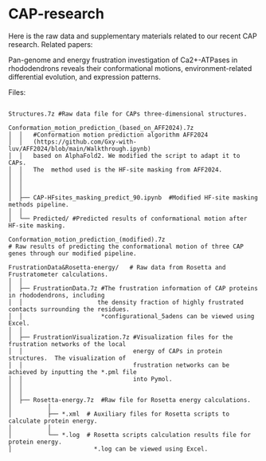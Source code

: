 # CAP-research

Here is the raw data and supplementary materials related to our recent CAP research. Related papers:

Pan-genome and energy frustration investigation of Ca2+-ATPases in rhododendrons reveals their conformational motions, environment-related differential evolution, and expression patterns.



Files:
```

Structures.7z #Raw data file for CAPs three-dimensional structures.

Conformation_motion_prediction_(based_on_AFF2024).7z
│  │   #Conformation motion prediction algorithm AFF2024
│  │   (https://github.com/Gxy-with-luv/AFF2024/blob/main/Walkthrough.ipynb)
│  │   based on AlphaFold2. We modified the script to adapt it to CAPs.
│  │   The  method used is the HF-site masking from AFF2024.  
│  │     
│  │
│  │ 
│  ├── CAP-HFsites_masking_predict_90.ipynb  #Modified HF-site masking methods pipeline.
│  │
│  └── Predicted/ #Predicted results of conformational motion after HF-site masking. 

Conformation_motion_prediction_(modified).7z
# Raw results of predicting the conformational motion of three CAP genes through our modified pipeline.

FrustrationData&Rosetta-energy/   # Raw data from Rosetta and Frustratometer calculations.
│  │
│  ├── FrustrationData.7z #The frustration information of CAP proteins in rhododendrons, including
│  │                     the density fraction of highly frustrated contacts surrounding the residues.
│  │                      *configurational_5adens can be viewed using Excel.
│  │                      
│  ├── FrustrationVisualization.7z #Visualization files for the frustration networks of the local
│  │                               energy of CAPs in protein structures.  The visualization of 
│  │                               frustration networks can be achieved by inputting the *.pml file 
│  │                               into Pymol.
│  │
│  │                               
│  ├── Rosetta-energy.7z  #Raw file for Rosetta energy calculations.
│          │
│          ├── *.xml  # Auxiliary files for Rosetta scripts to calculate protein energy.
│          │
│          └── *.log  # Rosetta scripts calculation results file for protein energy. 
│                       *.log can be viewed using Excel.

```



 
